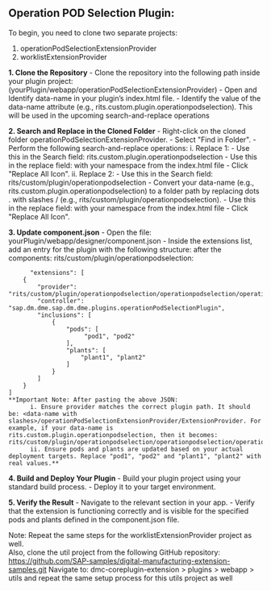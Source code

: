 Operation POD Selection Plugin:
------------------------------

To begin, you need to clone two separate projects:
1. operationPodSelectionExtensionProvider
2. worklistExtensionProvider

**1. Clone the Repository**
    - Clone the repository into the following path inside your plugin project: (yourPlugin/webapp/operationPodSelectionExtensionProvider)
    - Open and Identify data-name in your plugin’s index.html file.
    - Identify the value of the data-name attribute (e.g., rits.custom.plugin.operationpodselection). This will be used in the upcoming search-and-replace operations
	
**2. Search and Replace in the Cloned Folder**
    - Right-click on the cloned folder operationPodSelectionExtensionProvider.
    - Select "Find in Folder".
    - Perform the following search-and-replace operations:
        i. Replace 1:
            - Use this in the Search field: rits.custom.plugin.operationpodselection
            - Use this in the replace field: with your namespace from the index.html file
            - Click "Replace All Icon".
        ii. Replace 2:
            - Use this in the Search field: rits/custom/plugin/operationpodselection
            - Convert your data-name (e.g., rits.custom.plugin.operationpodselection) to a folder path by replacing dots . with slashes / (e.g., rits/custom/plugin/operationpodselection).
            - Use this in the replace field: with your namespace from the index.html file 
            - Click "Replace All Icon".
			
**3. Update component.json**
    - Open the file: yourPlugin/webapp/designer/component.json
    - Inside the extensions list, add an entry for the plugin with the following structure:
	   after the components:
	   rits/custom/plugin/operationpodselection:
	   
          "extensions": [
        {
            "provider": "rits/custom/plugin/operationpodselection/operationpodselection/operationPodSelectionExtensionProvider/ExtensionProvider",
            "controller": "sap.dm.dme.sap.dm.dme.plugins.operationPodSelectionPlugin",
            "inclusions": [
                {
                    "pods": [
                         "pod1", "pod2"
                    ],
                    "plants": [
                        "plant1", "plant2"
                    ]
                }
            ]
        }
    ]
    **Important Note: After pasting the above JSON:
          i. Ensure provider matches the correct plugin path. It should be: <data-name with slashes>/operationPodSelectionExtensionProvider/ExtensionProvider. For example, if your data-name is rits.custom.plugin.operationpodselection, then it becomes: rits/custom/plugin/operationpodselection/operationpodselection/operationPodSelectionExtensionProvider/ExtensionProvider.
          ii. Ensure pods and plants are updated based on your actual deployment targets. Replace "pod1", "pod2" and "plant1", "plant2" with real values.**
		  
**4. Build and Deploy Your Plugin**
      - Build your plugin project using your standard build process.
      - Deploy it to your target environment.
	  
**5. Verify the Result**
      - Navigate to the relevant section in your app.
      - Verify that the extension is functioning correctly and is visible for the specified pods and plants defined in the component.json file.
	  	  
Note: Repeat the same steps for the worklistExtensionProvider project as well.  
Also, clone the util project from the following GitHub repository: https://github.com/SAP-samples/digital-manufacturing-extension-samples.git
Navigate to: dmc-coreplugin-extension > plugins > webapp > utils
and repeat the same setup process for this utils project as well
